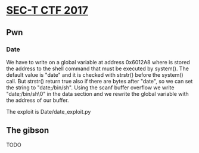 # [SEC-T CTF 2017](http://sect.ctf.rocks)
## Pwn
### Date
We have to write on a global variable at address 0x6012A8 where is stored the address to the shell command that must be executed by system().
The default value is "date" and it is checked with strstr() before the system() call.
But strstr() return true also if there are bytes after "date", so we can set the string to "date;/bin/sh".
Using the scanf buffer overflow we write "date;/bin/sh\0" in the data section and we rewrite the global variable with the address of our buffer.

The exploit is Date/date_exploit.py
## The gibson
TODO

